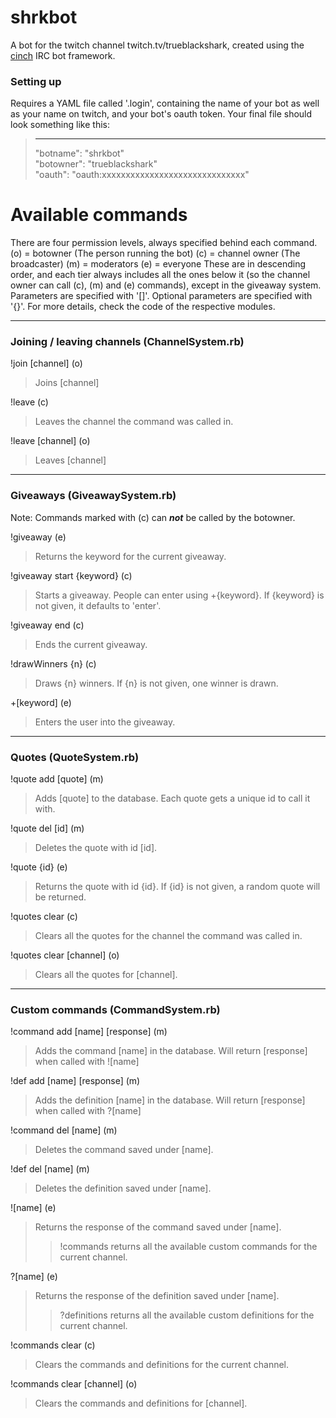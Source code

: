 # shrkbot
A bot for the twitch channel twitch.tv/trueblackshark, created using the [cinch](https://github.com/cinchrb/cinch) IRC bot framework.


### Setting up

Requires a YAML file called '.login', containing the name of your bot as well as your name on twitch, and your bot's oauth token. Your final file should look something like this:

>---
>"botname": "shrkbot"  
>"botowner": "trueblackshark"  
>"oauth": "oauth:xxxxxxxxxxxxxxxxxxxxxxxxxxxxxx"  



# Available commands
There are four permission levels, always specified behind each command.
(o) = botowner (The person running the bot)
(c) = channel owner (The broadcaster)
(m) = moderators
(e) = everyone
These are in descending order, and each tier always includes all the ones below it (so the channel owner can call (c), (m) and (e) commands), except in the giveaway system. Parameters are specified with '[]'. Optional parameters are specified with '{}'. For more details, check the code of the respective modules.

*****

### Joining / leaving channels (ChannelSystem.rb)
!join [channel] (o)
>Joins [channel]

!leave (c)
>Leaves the channel the command was called in.

!leave [channel] (o)
>Leaves [channel]

*****

### Giveaways (GiveawaySystem.rb)
Note: Commands marked with (c) can ***not*** be called by the botowner.

!giveaway (e)
>Returns the keyword for the current giveaway.

!giveaway start {keyword} (c)
>Starts a giveaway. People can enter using +{keyword}. If {keyword} is not given, it defaults to 'enter'.

!giveaway end (c)
>Ends the current giveaway.

!drawWinners {n} (c)
>Draws {n} winners. If {n} is not given, one winner is drawn.

+[keyword] (e)
>Enters the user into the giveaway.

*****

### Quotes (QuoteSystem.rb)
!quote add [quote] (m)
>Adds [quote] to the database. Each quote gets a unique id to call it with.

!quote del [id] (m)
>Deletes the quote with id [id].

!quote {id} (e)
>Returns the quote with id {id}. If {id} is not given, a random quote will be returned.

!quotes clear (c)
>Clears all the quotes for the channel the command was called in.

!quotes clear [channel] (o)
>Clears all the quotes for [channel].

*****

### Custom commands (CommandSystem.rb)
!command add [name]  [response] (m)
>Adds the command [name] in the database. Will return [response] when called with ![name]

!def add [name]  [response] (m)
>Adds the definition [name] in the database. Will return [response] when called with ?[name]

!command del [name] (m)
>Deletes the command saved under [name].

!def del [name] (m)
>Deletes the definition saved under [name].

![name]  (e)
>Returns the response of the command saved under [name].
>>!commands returns all the available custom commands for the current channel.

?[name]  (e)
>Returns the response of the definition saved under [name].
>>?definitions returns all the available custom definitions for the current channel.

!commands clear (c)
>Clears the commands and definitions for the current channel.

!commands clear [channel] (o)
>Clears the commands and definitions for [channel].

